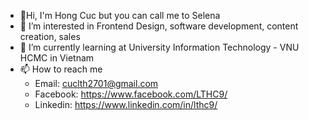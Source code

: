 - 👋Hi, I'm Hong Cuc but you can call me to Selena
- 👀 I’m interested in Frontend Design, software development, content creation, sales
- 🌱 I’m currently learning at University Information Technology - VNU HCMC in Vietnam
- 📫 How to reach me 
  - Email: cuclth2701@gmail.com
  - Facebook: https://www.facebook.com/LTHC9/
  - Linkedin: https://www.linkedin.com/in/lthc9/
